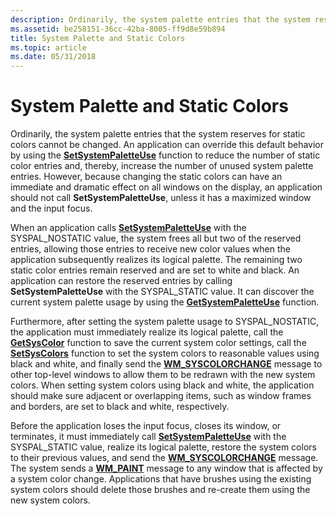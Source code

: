 ```yaml
---
description: Ordinarily, the system palette entries that the system reserves for static colors cannot be changed.
ms.assetid: be258151-36cc-42ba-8005-ff9d8e59b894
title: System Palette and Static Colors
ms.topic: article
ms.date: 05/31/2018
---
```


# System Palette and Static Colors

Ordinarily, the system palette entries that the system reserves for static colors cannot be changed. An application can override this default behavior by using the [**SetSystemPaletteUse**](/windows/desktop/api/Wingdi/nf-wingdi-setsystempaletteuse) function to reduce the number of static color entries and, thereby, increase the number of unused system palette entries. However, because changing the static colors can have an immediate and dramatic effect on all windows on the display, an application should not call **SetSystemPaletteUse**, unless it has a maximized window and the input focus.

When an application calls [**SetSystemPaletteUse**](/windows/desktop/api/Wingdi/nf-wingdi-setsystempaletteuse) with the SYSPAL\_NOSTATIC value, the system frees all but two of the reserved entries, allowing those entries to receive new color values when the application subsequently realizes its logical palette. The remaining two static color entries remain reserved and are set to white and black. An application can restore the reserved entries by calling **SetSystemPaletteUse** with the SYSPAL\_STATIC value. It can discover the current system palette usage by using the [**GetSystemPaletteUse**](/windows/desktop/api/Wingdi/nf-wingdi-getsystempaletteuse) function.

Furthermore, after setting the system palette usage to SYSPAL\_NOSTATIC, the application must immediately realize its logical palette, call the [**GetSysColor**](/windows/win32/api/winuser/nf-winuser-getsyscolor) function to save the current system color settings, call the [**SetSysColors**](/windows/win32/api/winuser/nf-winuser-setsyscolors) function to set the system colors to reasonable values using black and white, and finally send the [**WM\_SYSCOLORCHANGE**](wm-syscolorchange.md) message to other top-level windows to allow them to be redrawn with the new system colors. When setting system colors using black and white, the application should make sure adjacent or overlapping items, such as window frames and borders, are set to black and white, respectively.

Before the application loses the input focus, closes its window, or terminates, it must immediately call [**SetSystemPaletteUse**](/windows/desktop/api/Wingdi/nf-wingdi-setsystempaletteuse) with the SYSPAL\_STATIC value, realize its logical palette, restore the system colors to their previous values, and send the [**WM\_SYSCOLORCHANGE**](wm-syscolorchange.md) message. The system sends a [**WM\_PAINT**](wm-paint.md) message to any window that is affected by a system color change. Applications that have brushes using the existing system colors should delete those brushes and re-create them using the new system colors.

 

 
